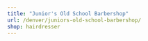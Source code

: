 ```yaml
---
title: "Junior's Old School Barbershop"
url: /denver/juniors-old-school-barbershop/
shop: hairdresser
---
```

